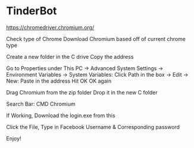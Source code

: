 # TinderBot
https://chromedriver.chromium.org/

Check type of Chrome
Download Chromium based off of current chrome type

Create a new folder in the C drive
Copy the address

Go to Properties under This PC
-> Advanced System Settings
-> Environment Variables
-> System Variables: Click Path in the box
-> Edit
-> New: Paste in the address 
Hit OK
OK again

Drag Chromium from the zip folder
Drop it in the new C folder

Search Bar:
CMD
Chromium

If Working, Download the login.exe from this 

Click the File, Type in Facebook Username & Corresponding password


Enjoy!


